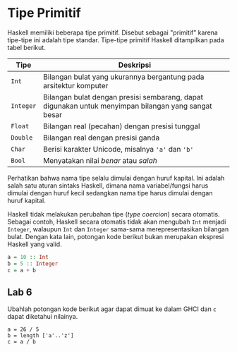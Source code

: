 # Tipe Primitif

Haskell memiliki beberapa tipe primitif.
Disebut sebagai "primitif" karena tipe-tipe ini adalah tipe standar.
Tipe-tipe primitif Haskell ditampilkan pada tabel berikut.

| Tipe | Deskripsi |
|--|--|
| `Int` | Bilangan bulat yang ukurannya bergantung pada arsitektur komputer |
| `Integer` | Bilangan bulat dengan presisi sembarang, dapat digunakan untuk menyimpan bilangan yang sangat besar |
| `Float` | Bilangan real (pecahan) dengan presisi tunggal |
| `Double` | Bilangan real dengan presisi ganda |
| `Char` | Berisi karakter Unicode, misalnya `'a'` dan `'b'` |
| `Bool` | Menyatakan nilai *benar* atau *salah* |

Perhatikan bahwa nama tipe selalu dimulai dengan huruf kapital.
Ini adalah salah satu aturan sintaks Haskell, dimana nama variabel/fungsi harus dimulai dengan huruf kecil sedangkan nama tipe harus dimulai dengan huruf kapital.

Haskell tidak melakukan perubahan tipe (*type coercion*) secara otomatis.
Sebagai contoh, Haskell secara otomatis tidak akan mengubah `Int` menjadi `Integer`, walaupun `Int` dan `Integer` sama-sama merepresentasikan bilangan bulat.
Dengan kata lain, potongan kode berikut bukan merupakan ekspresi Haskell yang valid.
```haskell
a = 10 :: Int
b = 5 :: Integer
c = a + b
```

## Lab 6

Ubahlah potongan kode berikut agar dapat dimuat ke dalam GHCI dan `c` dapat diketahui nilainya.
```
a = 26 / 5
b = length ['a'..'z']
c = a / b
```
